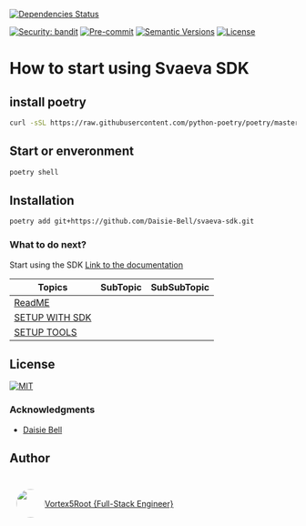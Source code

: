 [![Dependencies Status](https://img.shields.io/badge/dependencies-up%20to%20date-brightgreen.svg)](https://github.com/setup/setup/pulls?utf8=%E2%9C%93&q=is%3Apr%20author%3Aapp%2Fdependabot)

[![Security: bandit](https://img.shields.io/badge/security-bandit-green.svg)](https://github.com/PyCQA/bandit)
[![Pre-commit](https://img.shields.io/badge/pre--commit-enabled-brightgreen?logo=pre-commit&logoColor=white)](https://github.com/setup/setup/blob/master/.pre-commit-config.yaml)
[![Semantic Versions](https://img.shields.io/badge/%20%20%F0%9F%93%A6%F0%9F%9A%80-semantic--versions-e10079.svg)](https://github.com/setup/setup/releases)
[![License](https://img.shields.io/github/license/setup/setup)](./LICENSE)


# How to start using Svaeva SDK

## install poetry

```bash
curl -sSL https://raw.githubusercontent.com/python-poetry/poetry/master/get-poetry.py | python -
```

## Start or enveronment

```bash
poetry shell
```

## Installation

```bash
poetry add git+https://github.com/Daisie-Bell/svaeva-sdk.git
```

### What to do next?

Start using the SDK [Link to the documentation](https://github.com/Daisie-Bell/svaeva-sdk#client-api)

| Topics | SubTopic | SubSubTopic |
| ----- | ----- | ----- |
| [ReadME](./README.md) |  |  |
| [SETUP WITH SDK](./SETUP_WITH_SDK.md) |  |  |
| [SETUP TOOLS](./SETUP_TOOLS.md) |  |  |

## License

[![MIT](icons/license40.png)](https://choosealicense.com/licenses/mit/)

### Acknowledgments

- [Daisie Bell](https://github.com/Daisie-Bell)

## Author
<a href="https://github.com/Vortex5Root">
    <div style="display: flex; justify-content: center; align-items: center; height: 100px; width: 300px;">
        <img src=https://avatars.githubusercontent.com/u/102427260?v=4 width=50 style="border-radius: 50%;">
        <a href="https://github.com/Vortex5Root">Vortex5Root {Full-Stack Engineer}</a>
    </div>
</a>
